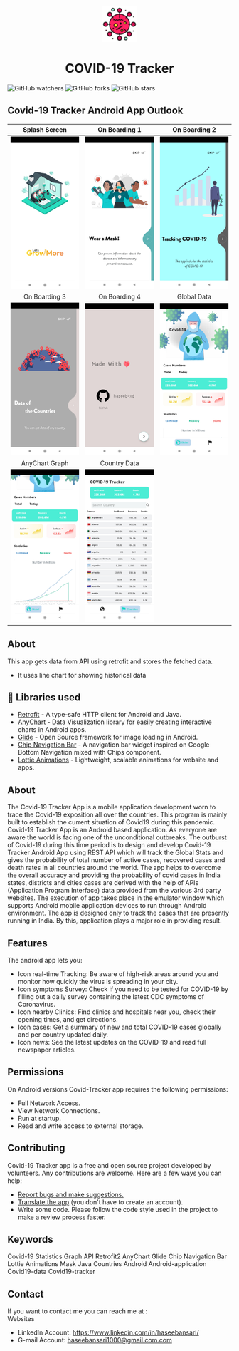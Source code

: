<p align="center">
    <a>
    <img src="media/covid_icon.png" width="80" height="80"/>
    </a>
    <h1 align="center">COVID-19 Tracker</h1>
</p>

![GitHub watchers](https://img.shields.io/github/watchers/haseeb-xd/Covid19-Tracker?style=social)
![GitHub forks](https://img.shields.io/github/forks/haseeb-xd/Covid19-Tracker?style=social)
![GitHub stars](https://img.shields.io/github/stars/haseeb-xd/Covid19-Tracker?style=social)


##  Covid-19 Tracker Android App Outlook
| Splash Screen | On Boarding 1 |  On Boarding 2 |
|:-:|:-:|:-:|
| ![Fist](media/screenshot_1.jpg?raw=true) | ![3](media/screenshot_2.jpg?raw=true) | ![3](media/screenshot_3.jpg?raw=true) |
| On Boarding 3 | On Boarding 4 |  Global Data |
| ![4](media/screenshot_4.jpg?raw=true) | ![5](media/screenshot_5.jpg?raw=true) | ![6](media/screenshot_6.jpg?raw=true) |
| AnyChart Graph | Country Data |  
| ![7](media/screenshot_7.jpg?raw=true) | ![8](media/screenshot_8.jpg?raw=true) | 


## About
This app gets data from API using retrofit and stores the fetched data.
- It uses line chart for showing historical data 

## 📃 Libraries used
- [Retrofit](https://square.github.io/retrofit/) - A type-safe HTTP client for Android and Java.
- [AnyChart](https://github.com/AnyChart/AnyChart-Android) - Data Visualization library for easily creating interactive charts in Android apps.
- [Glide](https://github.com/bumptech/glide) - Open Source framework for image loading in Android.
- [Chip Navigation Bar](https://github.com/ismaeldivita/chip-navigation-bar) - A navigation bar widget inspired on Google Bottom Navigation mixed with Chips component.
- [Lottie Animations](https://lottiefiles.com/) - Lightweight, scalable animations for website and apps.

## About

The Covid-19 Tracker App is a mobile application development worn to trace the Covid-19 exposition all over the countries. This program is mainly built to establish the current situation of Covid19 during this pandemic. Covid-19 Tracker App is an Android based application. As everyone are aware the world is facing one of the unconditional outbreaks. The outburst of Covid-19 during this time period is to design and develop Covid-19 Tracker Android App using REST API which will track the Global Stats and gives the probability of total number of active cases, recovered cases and death rates in all countries around the world. The app helps to overcome the overall accuracy and providing the probability of covid cases in India states, districts and cities cases are derived with the help of APIs (Application Program Interface) data provided from the various 3rd party websites. The execution of app takes place in the emulator window which supports Android mobile application devices to run through Android environment. The app is designed only to track the cases that are presently running in India. By this, application plays a major role in providing result.

## Features

The android app lets you:
- Icon real-time Tracking: Be aware of high-risk areas around you and monitor how quickly the virus is spreading in your city.
- Icon symptoms Survey: Check if you need to be tested for COVID-19 by filling out a daily survey containing the latest CDC symptoms of Coronavirus.
- Icon nearby Clinics: Find clinics and hospitals near you, check their opening times, and get directions.
- Icon cases: Get a summary of new and total COVID-19 cases globally and per country updated daily.
- Icon news: See the latest updates on the COVID-19 and read full newspaper articles.

## Permissions

On Android versions Covid-Tracker app requires the following permissions:
- Full Network Access.
- View Network Connections.
- Run at startup.
- Read and write access to external storage.

## Contributing

Covid-19 Tracker app is a free and open source project developed by volunteers. Any contributions are welcome. Here are a few ways you can help:
 * [Report bugs and make suggestions.](https://github.com/haseeb-xd/Covid19-Tracker/issues)
 * [Translate the app](https://github.com/haseeb-xd/Covid19-Tracker) (you don't have to create an account).
 * Write some code. Please follow the code style used in the project to make a review process faster.


## Keywords
Covid-19 Statistics Graph API Retrofit2 AnyChart Glide Chip Navigation Bar Lottie Animations 
Mask Java Countries Android Android-application Covid19-data Covid19-tracker

## Contact 

If you want to contact me you can reach me at :  
     Websites
-   LinkedIn Account: https://www.linkedin.com/in/haseebansari/
-   G-mail Account: haseebansari1000@gmail.com.com




